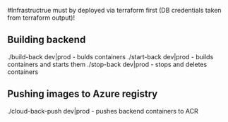 #Infrastructrue must by deployed via terraform first (DB credentials taken from terraform output)!
## Building backend
./build-back dev|prod - bulds containers
./start-back dev|prod - builds containers and starts them
./stop-back dev|prod - stops and deletes containers
## Pushing images to Azure registry
./cloud-back-push dev|prod - pushes backend containers to ACR